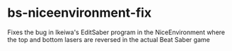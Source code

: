 # bs-niceenvironment-fix
Fixes the bug in Ikeiwa's EditSaber program in the NiceEnvironment where the top and bottom lasers are reversed in the actual Beat Saber game
